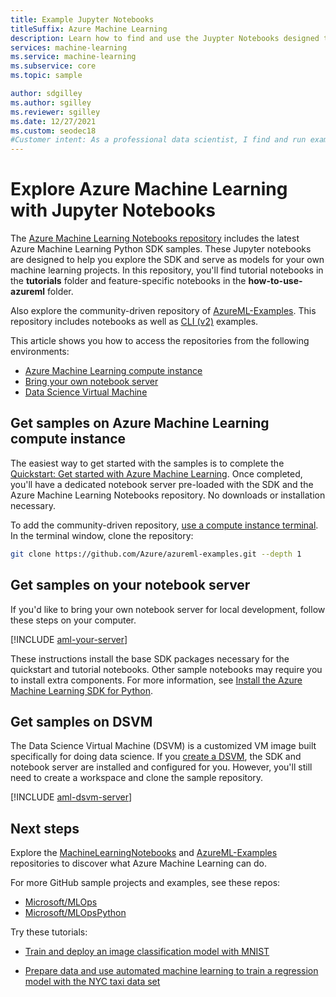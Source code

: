 ```yaml
---
title: Example Jupyter Notebooks
titleSuffix: Azure Machine Learning
description: Learn how to find and use the Juypter Notebooks designed to help you explore the SDK and serve as models for your own machine learning projects.
services: machine-learning
ms.service: machine-learning
ms.subservice: core
ms.topic: sample

author: sdgilley
ms.author: sgilley
ms.reviewer: sgilley
ms.date: 12/27/2021
ms.custom: seodec18
#Customer intent: As a professional data scientist, I find and run example Jupyter Notebooks for Azure Machine Learning.
---
```


# Explore Azure Machine Learning with Jupyter Notebooks

The [Azure Machine Learning Notebooks repository](https://github.com/azure/machinelearningnotebooks) includes the latest Azure Machine Learning Python SDK samples. These Jupyter notebooks are designed to help you explore the SDK and serve as models for your own machine learning projects.  In this repository, you'll find tutorial notebooks in the **tutorials** folder and feature-specific notebooks in the **how-to-use-azureml** folder.

Also explore the community-driven repository of [AzureML-Examples](https://github.com/Azure/azureml-examples). This repository includes notebooks as well as [CLI (v2)](how-to-configure-cli.md) examples. 

This article shows you how to access the repositories from the following environments:

- [Azure Machine Learning compute instance](#notebookvm)
- [Bring your own notebook server](#byo)
- [Data Science Virtual Machine](#dsvm)


<a name="notebookvm"></a>
## Get samples on Azure Machine Learning compute instance

The easiest way to get started with the samples is to complete the [Quickstart: Get started with Azure Machine Learning](quickstart-create-resources.md). Once completed, you'll have a dedicated notebook server pre-loaded with the SDK and the Azure Machine Learning Notebooks repository. No downloads or installation necessary.

To add the community-driven repository, [use a compute instance terminal](how-to-access-terminal.md).  In the terminal window, clone the repository:

```bash
git clone https://github.com/Azure/azureml-examples.git --depth 1
```

<a name="byo"></a>

## Get samples on your notebook server

If you'd like to bring your own notebook server for local development, follow these steps on your computer.

[!INCLUDE [aml-your-server](../../includes/aml-your-server.md)]

These instructions install the base SDK packages necessary for the quickstart and tutorial notebooks. Other sample notebooks may require you to install extra components. For more information, see [Install the Azure Machine Learning SDK for Python](/python/api/overview/azure/ml/install).

<a name="dsvm"></a>
## Get samples on DSVM

The Data Science Virtual Machine (DSVM) is a customized VM image built specifically for doing data science. If you [create a DSVM](how-to-configure-environment.md#dsvm), the SDK and notebook server are installed and configured for you. However, you'll still need to create a workspace and clone the sample repository.

[!INCLUDE [aml-dsvm-server](../../includes/aml-dsvm-server.md)]

## Next steps

Explore the [MachineLearningNotebooks](https://github.com/Azure/MachineLearningNotebooks) and [AzureML-Examples](https://github.com/Azure/azureml-examples) repositories to discover what Azure Machine Learning can do.

For more GitHub sample projects and examples, see these repos:
+ [Microsoft/MLOps](https://github.com/Microsoft/MLOps)
+ [Microsoft/MLOpsPython](https://github.com/microsoft/MLOpsPython)

Try these tutorials:

- [Train and deploy an image classification model with MNIST](tutorial-train-models-with-aml.md)

- [Prepare data and use automated machine learning to train a regression model with the NYC taxi data set](tutorial-auto-train-models.md)
